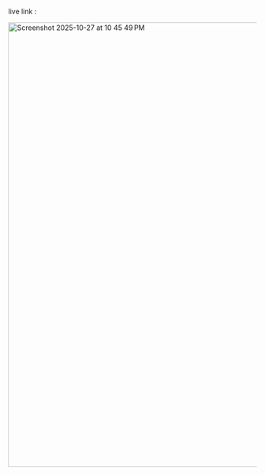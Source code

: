 live link :

<img width="1440" height="900" alt="Screenshot 2025-10-27 at 10 45 49 PM" src="https://github.com/user-attachments/assets/85215120-3ee8-4692-bb90-0a7b784307ba" />
